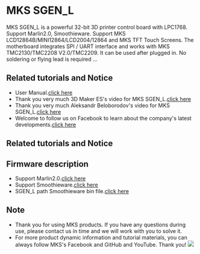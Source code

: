 # MKS SGEN_L
MKS SGEN_L is a powerful 32-bit 3D printer control board with LPC1768. Support Marlin2.0, Smoothieware. Support MKS LCD12864B/MINI12864/LCD2004/12864 and MKS TFT Touch Screens. The motherboard integrates SPI / UART interface and works with MKS TMC2130/TMC2208 V2.0/TMC2209. It can be used after plugged in. No soldering or flying lead is required ...

## Related tutorials and Notice
- User Manual.[click here](https://github.com/makerbase-mks/SGEN_L/wiki/MKS-SGEN_L-User-Manual)
- Thank you very much 3D Maker ES's video for MKS SGEN_L.[click here](https://www.youtube.com/watch?v=yO_QBpcF2Rc)
- Thank you very much Aleksandr Beloborodov's video for MKS SGEN_L.[click here](https://www.youtube.com/watch?v=NXs1XujA4tQ)
- Welcome to follow us on Facebook to learn about the company's latest developments.[click here](https://www.facebook.com/Makerbase.mks/)

## Related tutorials and Notice

## Firmware description
- Support Marlin2.0.[click here](https://github.com/MarlinFirmware/Marlin/tree/bugfix-2.0.x)
- Support Smoothieware.[click here](https://github.com/Smoothieware/Smoothieware)
- SGEN_L path Smoothieware bin file.[click here](https://github.com/makerbase-mks/SGEN_L/tree/master/Firmware/Smoothieware)

## Note
- Thank you for using MKS products. If you have any questions during use, please contact us in time and we will work with you to solve it.
- For more product dynamic information and tutorial materials, you can always follow MKS's Facebook and GitHub and YouTube. Thank you!
![](https://github.com/makerbase-mks/MKS-Robin-Nano/blob/master/hardware/Image/MKS_FGA.png)

